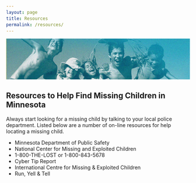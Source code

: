 ```yaml
---
layout: page
title: Resources
permalink: /resources/
---
```


![](/assets/resources-banner.jpg)

## Resources to Help Find Missing Children in Minnesota

Always start looking for a missing child by talking to your local police department. Listed below are a number of on-line resources for help locating a missing child.

* Minnesota Department of Public Safety
* National Center for Missing and Exploited Children
* 1-800-THE-LOST or 1-800-843-5678
* Cyber Tip Report
* International Centre for Missing & Exploited Children
* Run, Yell & Tell
